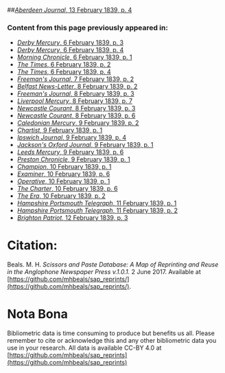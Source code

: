 ##[*Aberdeen Journal*, 13 February 1839, p. 4](https://mhbeals.github.io/sap_html/Aberdeen-Journal/Aberdeen-Journal-13-February-1839-p-4)

### Content from this page previously appeared in:
+ [*Derby Mercury*, 6 February 1839, p. 3](https://mhbeals.github.io/sap_html/Derby-Mercury/Derby-Mercury-6-February-1839-p-3)
+ [*Derby Mercury*, 6 February 1839, p. 4](https://mhbeals.github.io/sap_html/Derby-Mercury/Derby-Mercury-6-February-1839-p-4)
+ [*Morning Chronicle*, 6 February 1839, p. 1](https://mhbeals.github.io/sap_html/Morning-Chronicle/Morning-Chronicle-6-February-1839-p-1)
+ [*The Times*, 6 February 1839, p. 2](https://mhbeals.github.io/sap_html/The-Times/The-Times-6-February-1839-p-2)
+ [*The Times*, 6 February 1839, p. 4](https://mhbeals.github.io/sap_html/The-Times/The-Times-6-February-1839-p-4)
+ [*Freeman's Journal*, 7 February 1839, p. 2](https://mhbeals.github.io/sap_html/Freeman's-Journal/Freeman's-Journal-7-February-1839-p-2)
+ [*Belfast News-Letter*, 8 February 1839, p. 2](https://mhbeals.github.io/sap_html/Belfast-News-Letter/Belfast-News-Letter-8-February-1839-p-2)
+ [*Freeman's Journal*, 8 February 1839, p. 3](https://mhbeals.github.io/sap_html/Freeman's-Journal/Freeman's-Journal-8-February-1839-p-3)
+ [*Liverpool Mercury*, 8 February 1839, p. 7](https://mhbeals.github.io/sap_html/Liverpool-Mercury/Liverpool-Mercury-8-February-1839-p-7)
+ [*Newcastle Courant*, 8 February 1839, p. 3](https://mhbeals.github.io/sap_html/Newcastle-Courant/Newcastle-Courant-8-February-1839-p-3)
+ [*Newcastle Courant*, 8 February 1839, p. 6](https://mhbeals.github.io/sap_html/Newcastle-Courant/Newcastle-Courant-8-February-1839-p-6)
+ [*Caledonian Mercury*, 9 February 1839, p. 2](https://mhbeals.github.io/sap_html/Caledonian-Mercury/Caledonian-Mercury-9-February-1839-p-2)
+ [*Chartist*, 9 February 1839, p. 1](https://mhbeals.github.io/sap_html/Chartist/Chartist-9-February-1839-p-1)
+ [*Ipswich Journal*, 9 February 1839, p. 4](https://mhbeals.github.io/sap_html/Ipswich-Journal/Ipswich-Journal-9-February-1839-p-4)
+ [*Jackson's Oxford Journal*, 9 February 1839, p. 1](https://mhbeals.github.io/sap_html/Jackson's-Oxford-Journal/Jackson's-Oxford-Journal-9-February-1839-p-1)
+ [*Leeds Mercury*, 9 February 1839, p. 6](https://mhbeals.github.io/sap_html/Leeds-Mercury/Leeds-Mercury-9-February-1839-p-6)
+ [*Preston Chronicle*, 9 February 1839, p. 1](https://mhbeals.github.io/sap_html/Preston-Chronicle/Preston-Chronicle-9-February-1839-p-1)
+ [*Champion*, 10 February 1839, p. 1](https://mhbeals.github.io/sap_html/Champion/Champion-10-February-1839-p-1)
+ [*Examiner*, 10 February 1839, p. 6](https://mhbeals.github.io/sap_html/Examiner/Examiner-10-February-1839-p-6)
+ [*Operative*, 10 February 1839, p. 1](https://mhbeals.github.io/sap_html/Operative/Operative-10-February-1839-p-1)
+ [*The Charter*, 10 February 1839, p. 6](https://mhbeals.github.io/sap_html/The-Charter/The-Charter-10-February-1839-p-6)
+ [*The Era*, 10 February 1839, p. 2](https://mhbeals.github.io/sap_html/The-Era/The-Era-10-February-1839-p-2)
+ [*Hampshire Portsmouth Telegraph*, 11 February 1839, p. 1](https://mhbeals.github.io/sap_html/Hampshire-Portsmouth-Telegraph/Hampshire-Portsmouth-Telegraph-11-February-1839-p-1)
+ [*Hampshire Portsmouth Telegraph*, 11 February 1839, p. 2](https://mhbeals.github.io/sap_html/Hampshire-Portsmouth-Telegraph/Hampshire-Portsmouth-Telegraph-11-February-1839-p-2)
+ [*Brighton Patriot*, 12 February 1839, p. 3](https://mhbeals.github.io/sap_html/Brighton-Patriot/Brighton-Patriot-12-February-1839-p-3)
                    
# Citation: 

Beals. M. H. *Scissors and Paste Database: A Map of Reprinting and Reuse in the Anglophone Newspaper Press v.1.0.1.* 2 June 2017. Available at [https://github.com/mhbeals/sap_reprints/](https://github.com/mhbeals/sap_reprints/). 
                    
# Nota Bona

Bibliometric data is time consuming to produce but benefits us all. Please remember to cite or acknowledge this and any other bibliometric data you use in your research. All data is available CC-BY 4.0 at [https://github.com/mhbeals/sap_reprints](https://github.com/mhbeals/sap_reprints)